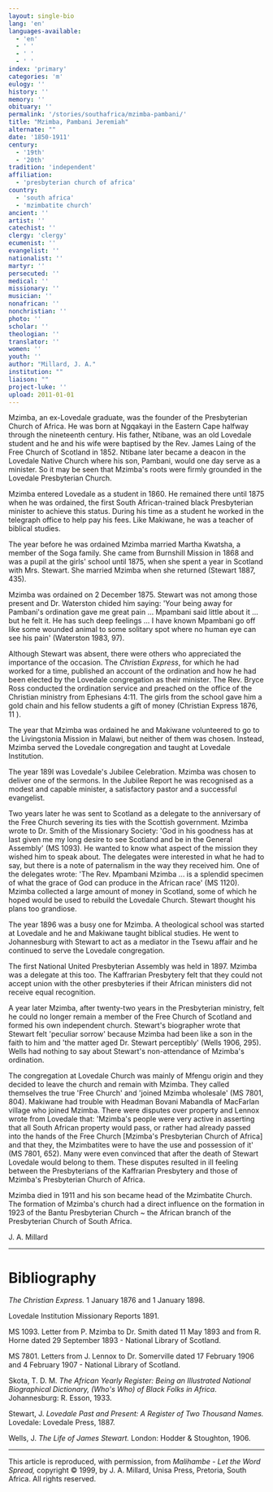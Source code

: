 ```yaml
---
layout: single-bio
lang: 'en'
languages-available:
  - 'en'
  - ' '
  - ' '
  - ' '
index: 'primary'
categories: 'm'
eulogy: ''
history: ''
memory: ''
obituary: ''
permalink: '/stories/southafrica/mzimba-pambani/'
title: "Mzimba, Pambani Jeremiah"
alternate: ""
date: '1850-1911'
century:
  - '19th'
  - '20th'
tradition: 'independent'
affiliation:
  - 'presbyterian church of africa'
country:
  - 'south africa'
  - 'mzimbatite church'
ancient: ''
artist: ''
catechist: ''
clergy: 'clergy'
ecumenist: ''
evangelist: ''
nationalist: ''
martyr: ''
persecuted: ''
medical: ''
missionary: ''
musician: ''
nonafrican: ''
nonchristian: ''
photo: ''
scholar: ''
theologian: ''
translator: ''
women: ''
youth: ''
author: "Millard, J. A."
institution: ""
liaison: ""
project-luke: ''
upload: 2011-01-01
---
```




Mzimba, an ex-Lovedale graduate, was the founder of the Presbyterian Church of Africa. He was born at Ngqakayi in the Eastern Cape halfway through the nineteenth century. His father, Ntibane, was an old Lovedale student and he and his wife were baptised by the Rev. James Laing of the Free Church of Scotland in 1852. Ntibane later became a deacon in the Lovedale Native Church where his son, Pambani, would one day serve as a minister. So it may be seen that Mzimba's roots were firmly grounded in the Lovedale Presbyterian Church.

Mzimba entered Lovedale as a student in 1860. He remained there until 1875 when he was ordained, the first South African-trained black Presbyterian minister to achieve this status. During his time as a student he worked in the telegraph office to help pay his fees. Like Makiwane, he was a teacher of biblical studies.

The year before he was ordained Mzimba married Martha Kwatsha, a member of the Soga family. She came from Burnshill Mission in 1868 and was a pupil at the girls' school until 1875, when she spent a year in Scotland with Mrs. Stewart. She married Mzimba when she returned (Stewart 1887, 435).

Mzimba was ordained on 2 December 1875. Stewart was not among those present and Dr. Waterston chided him saying: 'Your being away for Pambani's ordination gave me great pain ... Mpambani said little about it ... but he felt it. He has such deep feelings ... I have known Mpambani go off like some wounded animal to some solitary spot where no human eye can see his pain' (Waterston 1983, 97).

Although Stewart was absent, there were others who appreciated the importance of the occasion. The *Christian Express*, for which he had worked for a time, published an account of the ordination and how he had been elected by the Lovedale congregation as their minister. The Rev. Bryce Ross conducted the ordination service and preached on the office of the Christian ministry from Ephesians 4:11. The girls from the school gave him a gold chain and his fellow students a gift of money (Christian Express 1876, 11 ).

The year that Mzimba was ordained he and Makiwane volunteered to go to the Livingstonia Mission in Malawi, but neither of them was chosen. Instead, Mzimba served the Lovedale congregation and taught at Lovedale Institution.

The year 189l was Lovedale's Jubilee Celebration. Mzimba was chosen to deliver one of the sermons. In the Jubilee Report he was recognised as a modest and capable minister, a satisfactory pastor and a successful evangelist.

Two years later he was sent to Scotland as a delegate to the anniversary of the Free Church severing its ties with the Scottish government. Mzimba wrote to Dr. Smith of the Missionary Society: 'God in his goodness has at last given me my long desire to see Scotland and be in the General Assembly' (MS 1093). He wanted to know what aspect of the mission they wished him to speak about. The delegates were interested in what he had to say, but there is a note of paternalism in the way they received him. One of the delegates wrote: 'The Rev. Mpambani Mzimba ... is a splendid specimen of what the grace of God can produce in the African race' (MS 1120). Mzimba collected a large amount of money in Scotland, some of which he hoped would be used to rebuild the Lovedale Church. Stewart thought his plans too grandiose.

The year 1896 was a busy one for Mzimba. A theological school was started at Lovedale and he and Makiwane taught biblical studies. He went to Johannesburg with Stewart to act as a mediator in the Tsewu affair and he continued to serve the Lovedale congregation.

The first National United Presbyterian Assembly was held in 1897. Mzimba was a delegate at this too. The Kaffrarian Presbytery felt that they could not accept union with the other presbyteries if their African ministers did not receive equal recognition.

A year later Mzimba, after twenty-two years in the Presbyterian ministry, felt he could no longer remain a member of the Free Church of Scotland and formed his own independent church. Stewart's biographer wrote that Stewart felt 'peculiar sorrow' because Mzimba had been like a son in the faith to him and 'the matter aged Dr. Stewart perceptibly' (Wells 1906, 295). Wells had nothing to say about Stewart's non-attendance of Mzimba's ordination.

The congregation at Lovedale Church was mainly of Mfengu origin and they decided to leave the church and remain with Mzimba. They called themselves the true 'Free Church' and 'joined Mzimba wholesale' (MS 7801, 804). Makiwane had trouble with Headman Bovani Mabandla of MacFarlan village who joined Mzimba. There were disputes over property and Lennox wrote from Lovedale that: 'Mzimba's people were very active in asserting that all South African property would pass, or rather had already passed into the hands of the Free Church [Mzimba's Presbyterian Church of Africa] and that they, the Mzimbatites were to have the use and possession of it' (MS 7801, 652). Many were even convinced that after the death of Stewart Lovedale would belong to them. These disputes resulted in ill feeling between the Presbyterians of the Kaffrarian Presbytery and those of Mzimba's Presbyterian Church of Africa.

Mzimba died in 1911 and his son became head of the Mzimbatite Church. The formation of Mzimba's church had a direct influence on the formation in 1923 of the Bantu Presbyterian Church ~ the African branch of the Presbyterian Church of South Africa.

J. A. Millard

---

# Bibliography

*The Christian Express.*  1 January 1876 and 1 January 1898.

Lovedale Institution Missionary Reports 1891.

MS 1093. Letter from P. Mzimba to Dr. Smith dated 11 May 1893 and from R. Horne
dated 29 September 1893 - National Library of Scotland.

MS 7801. Letters from J. Lennox to Dr. Somerville dated 17 February 1906 and 4
February 1907 - National Library of Scotland.

Skota, T. D. M.  *The African Yearly Register:  Being an Illustrated National
Biographical Dictionary, (Who's  Who) of Black Folks in Africa*. Johannesburg: R. Esson, 1933.

Stewart, J. *Lovedale Past and Present:  A Register of Two Thousand Names.*
Lovedale: Lovedale Press, 1887.

Wells, J. *The Life  of James Stewart.* London: Hodder & Stoughton, 1906.

---

This article is reproduced, with permission, from *Malihambe - Let the Word Spread,* copyright &copy; 1999, by J. A. Millard, Unisa Press, Pretoria, South Africa.  All rights reserved.
